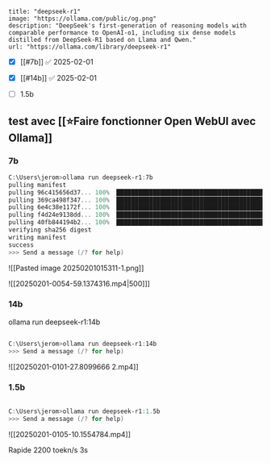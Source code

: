 ```embed
title: "deepseek-r1"
image: "https://ollama.com/public/og.png"
description: "DeepSeek's first-generation of reasoning models with comparable performance to OpenAI-o1, including six dense models distilled from DeepSeek-R1 based on Llama and Qwen."
url: "https://ollama.com/library/deepseek-r1"
```


- [x] [[#7b]] ✅ 2025-02-01
- [x] [[#14b]] ✅ 2025-02-01
- [ ] 1.5b


## test avec [[⭐Faire fonctionner Open WebUI avec Ollama]]

### 7b

```powershell fold
C:\Users\jerom>ollama run deepseek-r1:7b
pulling manifest
pulling 96c415656d37... 100% ▕████████████████████████████████████████████████████████████████████████████████████████████████████████████████████████████████████████████████████████████████████████████████▏ 4.7 GB
pulling 369ca498f347... 100% ▕████████████████████████████████████████████████████████████████████████████████████████████████████████████████████████████████████████████████████████████████████████████████▏  387 B
pulling 6e4c38e1172f... 100% ▕████████████████████████████████████████████████████████████████████████████████████████████████████████████████████████████████████████████████████████████████████████████████▏ 1.1 KB
pulling f4d24e9138dd... 100% ▕████████████████████████████████████████████████████████████████████████████████████████████████████████████████████████████████████████████████████████████████████████████████▏  148 B
pulling 40fb844194b2... 100% ▕████████████████████████████████████████████████████████████████████████████████████████████████████████████████████████████████████████████████████████████████████████████████▏  487 B
verifying sha256 digest
writing manifest
success
>>> Send a message (/? for help)
```

![[Pasted image 20250201015311-1.png]]

![[20250201-0054-59.1374316.mp4|500]]]
### 14b

ollama run deepseek-r1:14b


```powershell fold

C:\Users\jerom>ollama run deepseek-r1:14b
>>> Send a message (/? for help)
```


![[20250201-0101-27.8099666 2.mp4]]
### 1.5b




```powershell fold

C:\Users\jerom>ollama run deepseek-r1:1.5b
>>> Send a message (/? for help)
```

![[20250201-0105-10.1554784.mp4]]

Rapide 2200 toekn/s
3s 
